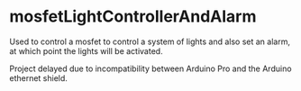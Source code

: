 mosfetLightControllerAndAlarm
=============================

Used to control a mosfet to control a system of lights and also set an alarm, at which point the lights will be activated. 

Project delayed due to incompatibility between Arduino Pro and the Arduino ethernet shield. 
